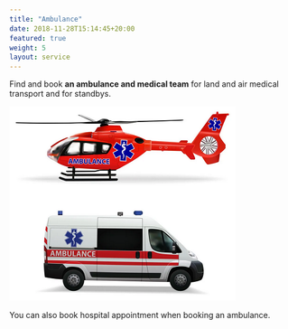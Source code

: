 ```yaml
---
title: "Ambulance"
date: 2018-11-28T15:14:45+20:00 
featured: true
weight: 5
layout: service
---
```


Find and book **an ambulance and medical team** for land and air medical transport and for standbys.

![Ambulance](/images/illustrations/ambulance.png)

You can also book hospital appointment when booking an ambulance. 




